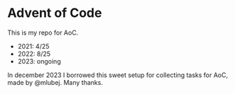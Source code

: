 # Advent of Code

This is my repo for AoC. 

- 2021: 4/25
- 2022: 8/25
- 2023: ongoing

In december 2023 I borrowed this sweet setup for collecting tasks for AoC, made by @mlubej. Many thanks. 
